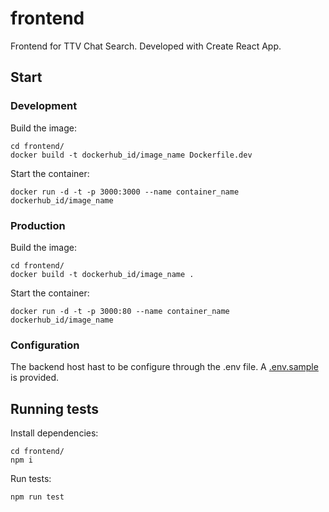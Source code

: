 # frontend

Frontend for TTV Chat Search. Developed with Create React App.

## Start

### Development

Build the image:

```shell
cd frontend/
docker build -t dockerhub_id/image_name Dockerfile.dev
```

Start the container:

```shell
docker run -d -t -p 3000:3000 --name container_name dockerhub_id/image_name
```

### Production

Build the image:

```shell
cd frontend/
docker build -t dockerhub_id/image_name .
```

Start the container:

```shell
docker run -d -t -p 3000:80 --name container_name dockerhub_id/image_name
```

### Configuration

The backend host hast to be configure through the .env file. A [.env.sample](./.env.sample) is provided.

## Running tests

Install dependencies:

```shell
cd frontend/
npm i
```

Run tests:

```shell
npm run test
```
